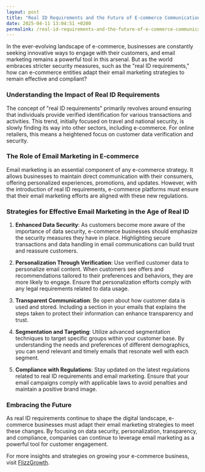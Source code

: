 ```yaml
---
layout: post
title: "Real ID Requirements and the Future of E-commerce Communication"
date: 2025-04-11 13:04:51 +0200
permalink: /real-id-requirements-and-the-future-of-e-commerce-communication/
---
```



In the ever-evolving landscape of e-commerce, businesses are constantly seeking innovative ways to engage with their customers, and email marketing remains a powerful tool in this arsenal. But as the world embraces stricter security measures, such as the "real ID requirements," how can e-commerce entities adapt their email marketing strategies to remain effective and compliant?

### Understanding the Impact of Real ID Requirements

The concept of "real ID requirements" primarily revolves around ensuring that individuals provide verified identification for various transactions and activities. This trend, initially focused on travel and national security, is slowly finding its way into other sectors, including e-commerce. For online retailers, this means a heightened focus on customer data verification and security.

### The Role of Email Marketing in E-commerce

Email marketing is an essential component of any e-commerce strategy. It allows businesses to maintain direct communication with their consumers, offering personalized experiences, promotions, and updates. However, with the introduction of real ID requirements, e-commerce platforms must ensure that their email marketing efforts are aligned with these new regulations.

### Strategies for Effective Email Marketing in the Age of Real ID

1. **Enhanced Data Security**: As customers become more aware of the importance of data security, e-commerce businesses should emphasize the security measures they have in place. Highlighting secure transactions and data handling in email communications can build trust and reassure customers.

2. **Personalization Through Verification**: Use verified customer data to personalize email content. When customers see offers and recommendations tailored to their preferences and behaviors, they are more likely to engage. Ensure that personalization efforts comply with any legal requirements related to data usage.

3. **Transparent Communication**: Be open about how customer data is used and stored. Including a section in your emails that explains the steps taken to protect their information can enhance transparency and trust.

4. **Segmentation and Targeting**: Utilize advanced segmentation techniques to target specific groups within your customer base. By understanding the needs and preferences of different demographics, you can send relevant and timely emails that resonate well with each segment.

5. **Compliance with Regulations**: Stay updated on the latest regulations related to real ID requirements and email marketing. Ensure that your email campaigns comply with applicable laws to avoid penalties and maintain a positive brand image.

### Embracing the Future

As real ID requirements continue to shape the digital landscape, e-commerce businesses must adapt their email marketing strategies to meet these changes. By focusing on data security, personalization, transparency, and compliance, companies can continue to leverage email marketing as a powerful tool for customer engagement.

For more insights and strategies on growing your e-commerce business, visit [FlizzGrowth](https://flizzgrowth.com).